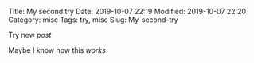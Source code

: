 Title: My second try
Date: 2019-10-07 22:19
Modified: 2019-10-07 22:20
Category: misc
Tags: try, misc
Slug: My-second-try

Try new *post*

Maybe I know how this _works_ 
